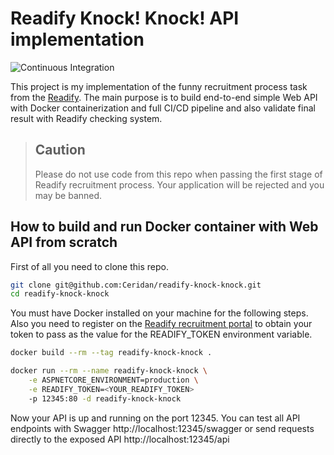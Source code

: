 # Readify Knock! Knock! API implementation

![Continuous Integration](https://github.com/Ceridan/readify-knock-knock/workflows/Continuous%20Integration/badge.svg)

This project is my implementation of the funny recruitment process task from the [Readify](https://knockknock.readify.net/).
The main purpose is to build end-to-end simple Web API with Docker containerization and full CI/CD pipeline and also validate final result with Readify checking system.

> ## Caution
>
> Please do not use code from this repo when passing the first stage of Readify recruitment process.
Your application will be rejected and you may be banned.

## How to build and run Docker container with Web API from scratch

First of all you need to clone this repo.

```bash
git clone git@github.com:Ceridan/readify-knock-knock.git
cd readify-knock-knock
```

You must have Docker installed on your machine for the following steps.
Also you need to register on the [Readify recruitment portal](https://join.readify.net/)
to obtain your token to pass as the value for the READIFY_TOKEN environment variable.

```bash
docker build --rm --tag readify-knock-knock .

docker run --rm --name readify-knock-knock \
    -e ASPNETCORE_ENVIRONMENT=production \
    -e READIFY_TOKEN=<YOUR_READIFY_TOKEN>
    -p 12345:80 -d readify-knock-knock
```

Now your API is up and running on the port 12345.
You can test all API endpoints with Swagger http://localhost:12345/swagger
or send requests directly to the exposed API http://localhost:12345/api